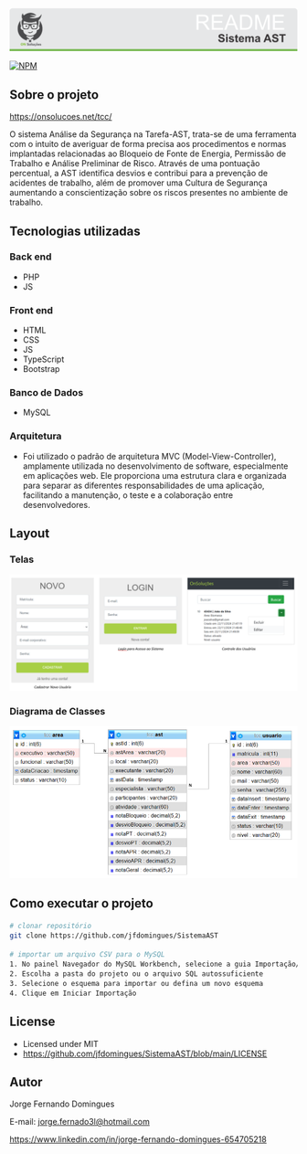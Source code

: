 ![](https://github.com/jfdomingues/SistemaAST/blob/main/public/img/readmi-topo.png)

[![NPM](https://img.shields.io/npm/l/react)](https://github.com/jfdomingues/SistemaAST/blob/main/LICENSE)

## Sobre o projeto
<https://onsolucoes.net/tcc/>

O sistema Análise da Segurança na Tarefa-AST, trata-se de uma ferramenta com o intuito de averiguar de forma precisa aos procedimentos e normas implantadas relacionadas ao Bloqueio de Fonte de Energia, Permissão de Trabalho e Análise Preliminar de Risco. Através de uma pontuação percentual, a AST identifica desvios e contribui para a prevenção de acidentes de trabalho, além de promover uma Cultura de Segurança aumentando a conscientização sobre os riscos presentes no ambiente de trabalho.


## Tecnologias utilizadas
### Back end
- PHP
- JS

### Front end
- HTML
- CSS
- JS
- TypeScript
- Bootstrap

### Banco de Dados
- MySQL
  
### Arquitetura
- Foi utilizado o padrão de arquitetura MVC (Model-View-Controller), amplamente utilizada no desenvolvimento de software, especialmente em aplicações web. Ele proporciona uma estrutura clara e organizada para separar as diferentes responsabilidades de uma aplicação, facilitando a manutenção, o teste e a colaboração entre desenvolvedores.

## Layout
### Telas
![](https://github.com/jfdomingues/SistemaAST/blob/main/public/img/readmi-tela1.png)
### Diagrama de Classes
![Web 1](https://github.com/jfdomingues/SistemaAST/blob/main/public/img/readmi-diagrama.png)

## Como executar o projeto
```bash
# clonar repositório
git clone https://github.com/jfdomingues/SistemaAST

# importar um arquivo CSV para o MySQL
1. No painel Navegador do MySQL Workbench, selecione a guia Importação/Restauração de dados
2. Escolha a pasta do projeto ou o arquivo SQL autossuficiente
3. Selecione o esquema para importar ou defina um novo esquema
4. Clique em Iniciar Importação

```

## License
- Licensed under MIT
- https://github.com/jfdomingues/SistemaAST/blob/main/LICENSE

## Autor
Jorge Fernando Domingues

E-mail: jorge.fernado3l@hotmail.com

https://www.linkedin.com/in/jorge-fernando-domingues-654705218
